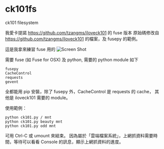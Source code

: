ck101fs
=======

ck101 filesystem


我愛卡提諾 https://github.com/tzangms/iloveck101 的 fuse 版本
原始碼修改自 https://github.com/tzangms/iloveck101 的檔案，及 fusepy 的範例。

這是我拿來練習 fuse 用的
![Screen Shot](https://raw.github.com/tjwei/ck101fs/master/ScreenShot.png)

需要 fuse (如 Fuse for OSX) 及 python, 
需要的 python module 如下 
```
fusepy
CacheControl
requests
gevent
```
全都能用 pip 安裝，除了 fusepy 外，CacheControl 是  requests 的 cache， 其他是 iloveck101 需要的 module。

使用範例：
```
python ck101.py / mnt
python ck101.py beauty mnt
python ck101.py odd mnt
```
可用 Ctrl-C 或 umount 來結束。
因為屬於「雲端檔案系統」，上網抓資料需要時間，等待可以看看 Console 的訊息，顯示上網抓資料的進度。
